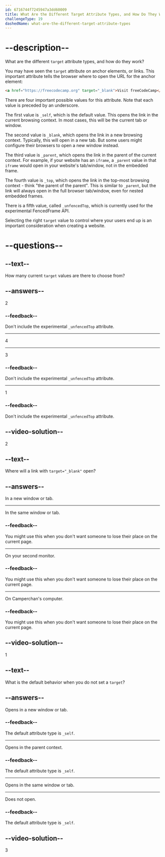 ```yaml
---
id: 6716744f7245947a3dd60009
title: What Are the Different Target Attribute Types, and How Do They Work?
challengeType: 19
dashedName: what-are-the-different-target-attribute-types
---
```


# --description--

What are the different `target` attribute types, and how do they work?

You may have seen the `target` attribute on anchor elements, or links. This important attribute tells the browser where to open the URL for the anchor element:

```html
<a href="https://freecodecamp.org" target="_blank">Visit freeCodeCamp</a>
```

There are four important possible values for this attribute. Note that each value is preceded by an underscore.

The first value is `_self`, which is the default value. This opens the link in the current browsing context. In most cases, this will be the current tab or window.

The second value is `_blank`, which opens the link in a new browsing context. Typically, this will open in a new tab. But some users might configure their browsers to open a new window instead.

The third value is `_parent`, which opens the link in the parent of the current context. For example, if your website has an `iframe`, a `_parent` value in that `iframe` would open in your website's tab/window, not in the embedded frame.

The fourth value is `_top`, which opens the link in the top-most browsing context - think "the parent of the parent". This is similar to `_parent`, but the link will always open in the full browser tab/window, even for nested embedded frames.

There is a fifth value, called `_unfencedTop`, which is currently used for the experimental FencedFrame API.

Selecting the right `target` value to control where your users end up is an important consideration when creating a website. 

# --questions--

## --text--

How many current `target` values are there to choose from?

## --answers--

2

### --feedback--

Don't include the experimental `_unfencedTop` attribute.

---

4

---

3

### --feedback--

Don't include the experimental `_unfencedTop` attribute.

---

1

### --feedback--

Don't include the experimental `_unfencedTop` attribute.

## --video-solution--

2

## --text--

Where will a link with `target="_blank"` open?

## --answers--

In a new window or tab.

---

In the same window or tab.

### --feedback--

You might use this when you don't want someone to lose their place on the current page.

---

On your second monitor.

### --feedback--

You might use this when you don't want someone to lose their place on the current page.

---

On Camperchan's computer.

### --feedback--

You might use this when you don't want someone to lose their place on the current page.

## --video-solution--

1

## --text--

What is the default behavior when you do not set a `target`?

## --answers--

Opens in a new window or tab.

### --feedback--

The default attribute type is `_self`.

---

Opens in the parent context.

### --feedback--

The default attribute type is `_self`.

---

Opens in the same window or tab.

---

Does not open.

### --feedback--

The default attribute type is `_self`.

## --video-solution--

3
